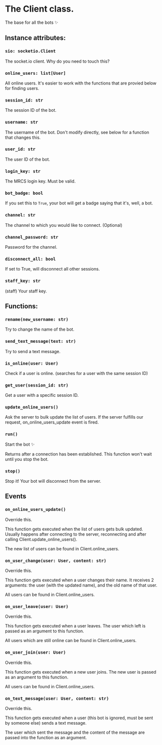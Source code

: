# The Client class.
The base for all the bots ✨

## Instance attributes:

### `sio: socketio.Client`
The socket.io client. Why do you need to touch this?
### `online_users: list[User]`
All online users. It's easier to work with the functions that are provied below for finding users.
### `session_id: str`
The session ID of the bot.
### `username: str`
The username of the bot. Don't modify directly, see below for a function that changes this.
### `user_id: str`
The user ID of the bot.
### `login_key: str`
The MRCS login key. Must be valid.
### `bot_badge: bool`
If you set this to `True`, your bot will get a badge saying that it's, well, a bot.
### `channel: str`
The channel to which you would like to connect. (Optional)
### `channel_password: str`
Password for the channel.
### `disconnect_all: bool`
If set to True, will disconnect all other sessions.
### `staff_key: str`
(staff) Your staff key.

## Functions:

### `rename(new_username: str)`
Try to change the name of the bot.

### `send_text_message(text: str)`
Try to send a text message.

### `is_online(user: User)`
Check if a user is online. (searches for a user with the same session ID)

### `get_user(session_id: str)`
Get a user with a specific session ID.

### `update_online_users()`
Ask the server to bulk update the list of users.
If the server fulfills our request, on_online_users_update event is fired.

### `run()`
Start the bot ✨

Returns after a connection has been established.
This function won't wait until you stop the bot.

### `stop()`
Stop it!
Your bot will disconnect from the server.

## Events

### `on_online_users_update()`
Override this.

This function gets executed when the list of users gets bulk updated.
Usually happens after connecting to the server, reconnecting and after calling Client.update_online_users().

The new list of users can be found in Client.online_users.

### `on_user_change(user: User, content: str)`
Override this.

This function gets executed when a user changes their name.
It receives 2 arguments: the user (with the updated name), and the old name of that user.

All users can be found in Client.online_users.

### `on_user_leave(user: User)`
Override this.

This function gets executed when a user leaves.
The user which left is passed as an argument to this function.

All users which are still online can be found in Client.online_users.

### `on_user_join(user: User)`
Override this.

This function gets executed when a new user joins.
The new user is passed as an argument to this function.

All users can be found in Client.online_users.

### `on_text_message(user: User, content: str)`
Override this.

This function gets executed when a user (this bot is ignored, must be sent by someone else) sends a text message.

The user which sent the message and the content of the message are passed into the function as an argument.
